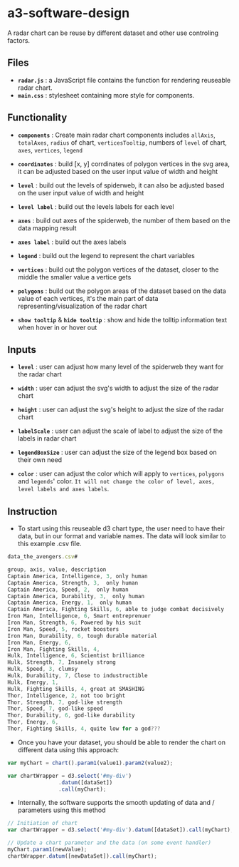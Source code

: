 # a3-software-design

A radar chart can be reuse by different dataset and other use controling factors.

## Files

- **`radar.js`** : a JavaScript file contains the function for rendering reuseable radar chart.
- **`main.css`** : stylesheet containing more style for components.

## Functionality

- **`components`** : Create main radar chart components includes `allAxis`, `totalAxes`, `radius` of chart, `verticesTooltip`, numbers of `level` of chart, `axes`, `vertices`, `legend`

- **`coordinates`** : build [x, y] corrdinates of polygon vertices in the svg area, it can be adjusted based on the user input value of width and height

- **`level`** : build out the levels of spiderweb, it can also be adjusted based on the user input value of width and height

- **`level label`** : build out the levels labels for each level

- **`axes`** : build out axes of the spiderweb, the number of them based on the data mapping result

- **`axes label`** : build out the axes labels

- **`legend`** : build out the legend to represent the chart variables

- **`vertices`** : build out the polygon vertices of the dataset, closer to the middle the smaller value a vertice gets

- **`polygons`** : build out the polygon areas of the dataset based on the data value of each vertices, it's the main part of data representing/visualization of the radar chart

- **`show tooltip`** & **`hide tooltip`** : show and hide the tolltip information text when hover in or hover out

## Inputs

- **`level`** : user can adjust how many level of the spiderweb they want for the radar chart

- **`width`** : user can adjust the svg's width to adjust the size of the radar chart

- **`height`** : user can adjust the svg's height to adjust the size of the radar chart

- **`labelScale`** : user can adjust the scale of label to adjust the size of the labels in radar chart

- **`legendBoxSize`** : user can adjust the size of the legend box based on their own need

- **`color`** : user can adjust the color which will apply to `vertices`, `polygons` and `legends`' color. `It will not change the color of level, axes, level labels and axes labels`.

## Instruction

- To start using this reuseable d3 chart type, the user need to have their data, but in our format and variable names. The data will look similar to this example .csv file.

```js
data_the_avengers.csv#

group, axis, value, description
Captain America, Intelligence, 3, only human
Captain America, Strength, 3,  only human
Captain America, Speed, 2,  only human
Captain America, Durability, 3,  only human
Captain America, Energy, 1,  only human
Captain America, Fighting Skills, 6, able to judge combat decisively 
Iron Man, Intelligence, 6, Smart entreprenuer
Iron Man, Strength, 6, Powered by his suit
Iron Man, Speed, 5, rocket boosters
Iron Man, Durability, 6, tough durable material
Iron Man, Energy, 6, 
Iron Man, Fighting Skills, 4, 
Hulk, Intelligence, 6, Scientist brilliance
Hulk, Strength, 7, Insanely strong
Hulk, Speed, 3, clumsy
Hulk, Durability, 7, Close to industructible
Hulk, Energy, 1, 
Hulk, Fighting Skills, 4, great at SMASHING
Thor, Intelligence, 2, not too bright
Thor, Strength, 7, god-like strength
Thor, Speed, 7, god-like speed
Thor, Durability, 6, god-like durability
Thor, Energy, 6, 
Thor, Fighting Skills, 4, quite low for a god???

```
- Once you have your dataset, you should be able to render the chart on different data using this approach:

```js
var myChart = chart().param1(value1).param2(value2);

var chartWrapper = d3.select('#my-div')
                .datum([dataSet]) 
                .call(myChart);
```

- Internally, the software supports the smooth updating of data and / parameters using this method

```js
// Initiation of chart
var chartWrapper = d3.select('#my-div').datum([dataSet]).call(myChart); 

// Update a chart parameter and the data (on some event handler)
myChart.param1(newValue);
chartWrapper.datum([newDataSet]).call(myChart);
```



